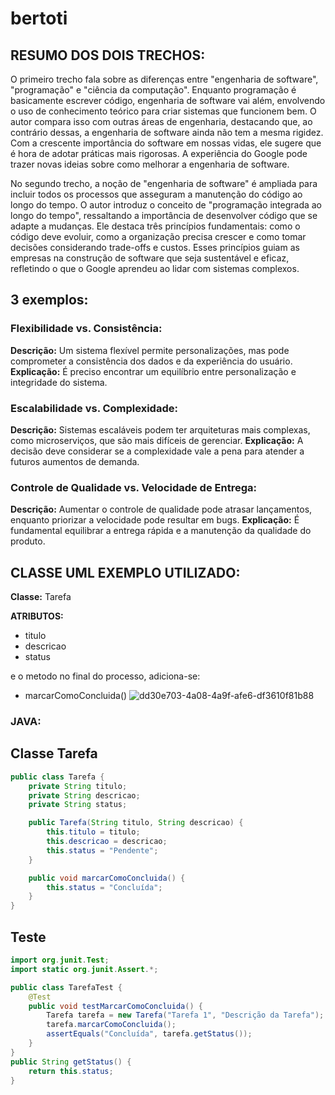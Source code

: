 # bertoti

## RESUMO DOS DOIS TRECHOS:

O primeiro trecho fala sobre as diferenças entre "engenharia de software", "programação" e "ciência da computação". Enquanto programação é basicamente escrever código, engenharia de software vai além, envolvendo o uso de conhecimento teórico para criar sistemas que funcionem bem. O autor compara isso com outras áreas de engenharia, destacando que, ao contrário dessas, a engenharia de software ainda não tem a mesma rigidez. Com a crescente importância do software em nossas vidas, ele sugere que é hora de adotar práticas mais rigorosas. A experiência do Google pode trazer novas ideias sobre como melhorar a engenharia de software.

No segundo trecho, a noção de "engenharia de software" é ampliada para incluir todos os processos que asseguram a manutenção do código ao longo do tempo. O autor introduz o conceito de "programação integrada ao longo do tempo", ressaltando a importância de desenvolver código que se adapte a mudanças. Ele destaca três princípios fundamentais: como o código deve evoluir, como a organização precisa crescer e como tomar decisões considerando trade-offs e custos. Esses princípios guiam as empresas na construção de software que seja sustentável e eficaz, refletindo o que o Google aprendeu ao lidar com sistemas complexos.

## 3 exemplos:

### Flexibilidade vs. Consistência:
**Descrição:** Um sistema flexível permite personalizações, mas pode comprometer a consistência dos dados e da experiência do usuário.
**Explicação:** É preciso encontrar um equilíbrio entre personalização e integridade do sistema.

### Escalabilidade vs. Complexidade:
**Descrição:** Sistemas escaláveis podem ter arquiteturas mais complexas, como microserviços, que são mais difíceis de gerenciar.
**Explicação:** A decisão deve considerar se a complexidade vale a pena para atender a futuros aumentos de demanda.

### Controle de Qualidade vs. Velocidade de Entrega:
**Descrição:** Aumentar o controle de qualidade pode atrasar lançamentos, enquanto priorizar a velocidade pode resultar em bugs.
**Explicação:** É fundamental equilibrar a entrega rápida e a manutenção da qualidade do produto.

## CLASSE UML EXEMPLO UTILIZADO:

**Classe:** Tarefa

**ATRIBUTOS:**  
- titulo  
- descricao  
- status  

e o metodo no final do processo, adiciona-se:  
- marcarComoConcluida()
![dd30e703-4a08-4a9f-afe6-df3610f81b88](https://github.com/user-attachments/assets/b2fa1308-9d47-4874-bf35-1d2adb7829b8)

### JAVA:

## Classe Tarefa

```java
public class Tarefa {
    private String titulo;
    private String descricao;
    private String status;

    public Tarefa(String titulo, String descricao) {
        this.titulo = titulo;
        this.descricao = descricao;
        this.status = "Pendente";
    }

    public void marcarComoConcluida() {
        this.status = "Concluída";
    }
}
```

## Teste 

```java
import org.junit.Test;
import static org.junit.Assert.*;

public class TarefaTest {
    @Test
    public void testMarcarComoConcluida() {
        Tarefa tarefa = new Tarefa("Tarefa 1", "Descrição da Tarefa");
        tarefa.marcarComoConcluida();
        assertEquals("Concluída", tarefa.getStatus());
    }
}
public String getStatus() {
    return this.status;
}
```

